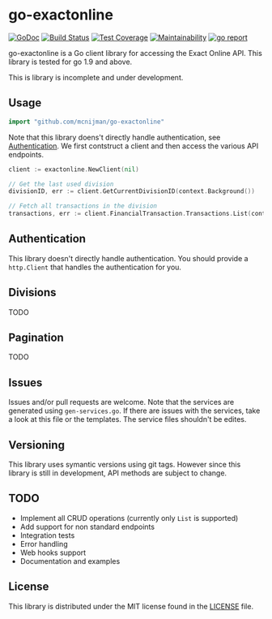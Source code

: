 # go-exactonline #

[![GoDoc](https://godoc.org/github.com/mcnijman/go-exactonline?status.svg)](https://godoc.org/github.com/mcnijman/go-exactonline) [![Build Status](https://travis-ci.org/mcnijman/go-exactonline.svg?branch=master)](https://travis-ci.org/mcnijman/go-exactonline) [![Test Coverage](https://coveralls.io/repos/github/mcnijman/go-exactonline/badge.svg?branch=master)](https://coveralls.io/github/mcnijman/go-exactonline?branch=master) [![Maintainability](https://api.codeclimate.com/v1/badges/a2ca34f94cb3bc58e6a1/maintainability)](https://codeclimate.com/github/mcnijman/go-exactonline/maintainability) [![go report](https://goreportcard.com/badge/github.com/mcnijman/go-exactonline)](https://goreportcard.com/report/github.com/mcnijman/go-exactonline)

go-exactonline is a Go client library for accessing the Exact Online API. This library is tested for go 1.9 and above.

This is library is incomplete and under development.

## Usage ##

```go
import "github.com/mcnijman/go-exactonline"
```

Note that this library doens't directly handle authentication, see [Authentication](#authentication).
We first contstruct a client and then access the various API endpoints.

```go
client := exactonline.NewClient(nil)

// Get the last used division
divisionID, err := client.GetCurrentDivisionID(context.Background())

// Fetch all transactions in the division
transactions, err := client.FinancialTransaction.Transactions.List(context.Background(), divisionID, false)
```

## Authentication ##

This library doesn't directly handle authentication. You should provide a `http.Client` that handles the authentication for you.

## Divisions ##

TODO

## Pagination ##

TODO

## Issues ##

Issues and/or pull requests are welcome. Note that the services are generated using `gen-services.go`. If there are issues with the services, take a look at this file or the templates. The service files shouldn't be edites.

## Versioning ##

This library uses symantic versions using git tags. However since this library is still in development, API methods are subject to change.

## TODO ##

- Implement all CRUD operations (currently only `List` is supported)
- Add support for non standard endpoints
- Integration tests
- Error handling
- Web hooks support
- Documentation and examples

## License ##

This library is distributed under the MIT license found in the [LICENSE](./LICENSE)
file.
